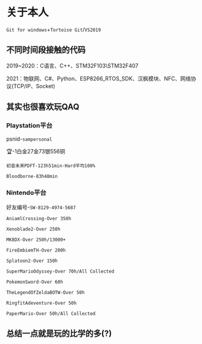 # 关于本人
`Git for windows`+`Tortoise Git`/`VS2019`

## 不同时间段接触的代码

2019~2020：C语言、C++、STM32F103\STM32F407

2021：物联网、C#、Python、ESP8266_RTOS_SDK、汉枫模块、NFC、网络协议(TCP/IP、Socket)



## 其实也很喜欢玩QAQ

### Playstation平台

psnid-`sampersonal`

🏆-1白金27金73银556铜
```
初音未来PDFT-123h51min-Hard平均100%

Bloodborne-83h48min
```

###  Nintendo平台

好友编号-`SW-8129-4974-5687`
```
AniamlCrossing-Over 350h

Xenoblade2-Over 250h

MK8DX-Over 250h/13000+

FireEmbiemTH-Over 200h

Splatoon2-Over 150h

SuperMarioOdyssey-Over 70h/All Collected

PokemonSword-Over 60h

TheLegendOfZeldaBOTW-Over 50h

RingfitAdeventure-Over 50h

PaperMario-Over 50h/All Collected
```



## 总结一点就是玩的比学的多(?)

